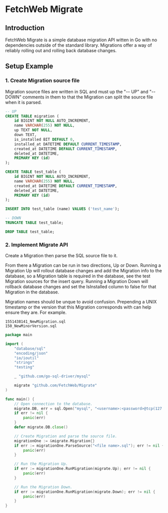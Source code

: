 # FetchWeb Migrate

## Introduction
FetchWeb Migrate is a simple database migration API witten in Go with no dependencies outside of the standard library. Migrations offer a way of reliably rolling out and rolling back database changes.

## Setup Example

### 1. Create Migration source file

Migration source files are written in SQL and must up the "-- UP" and "-- DOWN" comments in them to that the Migration can split the source file when it is parsed.

```sql
-- UP
CREATE TABLE migration (
	id BIGINT NOT NULL AUTO_INCREMENT,
	name VARCHAR(255) NOT NULL,
	up TEXT NOT NULL,
	down TEXT,
	is_installed BIT DEFAULT 0,
	installed_at DATETIME DEFAULT CURRENT_TIMESTAMP,
	created_at DATETIME DEFAULT CURRENT_TIMESTAMP,
	deleted_at DATETIME,
	PRIMARY KEY (id)
);

CREATE TABLE test_table (
	id BIGINT NOT NULL AUTO_INCREMENT,
	name VARCHAR(255) NOT NULL,
	created_at DATETIME DEFAULT CURRENT_TIMESTAMP,
	deleted_at DATETIME,
	PRIMARY KEY (id)
);

INSERT INTO test_table (name) VALUES ('test_name');

-- DOWN
TRUNCATE TABLE test_table;

DROP TABLE test_table;
```

### 2. Implement Migrate API

Create a Migration then parse the SQL source file to it.

From there a Migration can be run in two directions, Up or Down. Running a Migration Up will rollout database changes and add the Migration info to the database, so a Migration table is required in the database, see the test Migration sources for the insert query. Running a Migration Down will rollback database changes and set the IsInstalled column to false for that Migration in the database.

Migration names should be unque to avoid confusion. Prepending a UNIX timestamp or the version that this Migration corresponds with can help ensure they are. For example.

```
1551438141_NewMigration.sql
150_NewMinorVersion.sql
```

```go
package main

import (
	"database/sql"
	"encoding/json"
	"io/ioutil"
	"strings"
	"testing"

	_ "github.com/go-sql-driver/mysql"

	migrate "github.com/FetchWeb/Migrate"
)

func main() {
	// Open connection to the database.
	migrate.DB, err = sql.Open("mysql", "<username>:<password>@tcp(127.0.0.1:<port>)/<name>")
	if err != nil {
		panic(err)
	}
	defer migrate.DB.close()

	// Create Migration and parse the source file.
	migrationOne := &migrate.Migration{}
	if err := migrationOne.ParseSource("<file name>.sql"); err != nil {
		panic(err)
	}

	// Run the Migration Up.
	if err := migrationOne.RunMigration(migrate.Up); err != nil {
		panic(err)
	}

	// Run the Migration Down.
	if err := migrationOne.RunMigration(migrate.Down); err != nil {
		panic(err)
	}
}
```